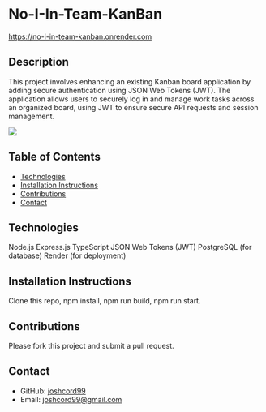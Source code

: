 # No-I-In-Team-KanBan
https://no-i-in-team-kanban.onrender.com

## Description
This project involves enhancing an existing Kanban board application by adding secure authentication using JSON Web Tokens (JWT). The application allows users to securely log in and manage work tasks across an organized board, using JWT to ensure secure API requests and session management.

<!-- Insert Gif/image Here -->
![](https://github.com/joshcord99/No-I-In-Team-KanBan/blob/main/client/src/assets/Screenshot%202024-11-05%20at%2010.48.29%E2%80%AFAM.png)

## Table of Contents
- [Technologies](#technologies)
- [Installation Instructions](#installation-instructions)
- [Contributions](#contributions)
- [Contact](#contact)

## Technologies
Node.js
Express.js
TypeScript
JSON Web Tokens (JWT)
PostgreSQL (for database)
Render (for deployment)

## Installation Instructions
Clone this repo, npm install, npm run build, npm run start.

## Contributions
Please fork this project and submit a pull request.

## Contact
- GitHub: [joshcord99](https://github.com/joshcord99)
- Email: joshcord99@gmail.com
  
